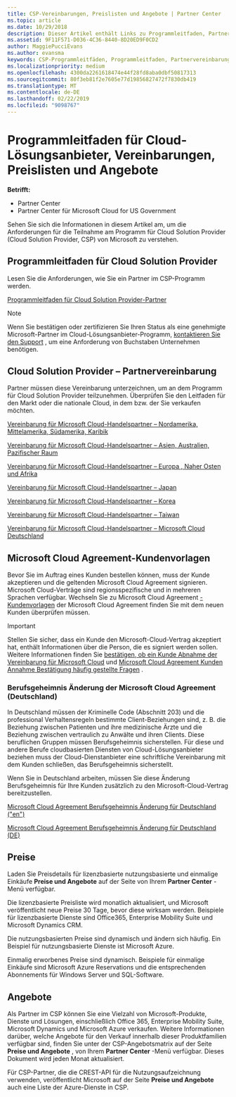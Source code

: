 ```yaml
---
title: CSP-Vereinbarungen, Preislisten und Angebote | Partner Center
ms.topic: article
ms.date: 10/29/2018
description: Dieser Artikel enthält Links zu Programmleitfaden, Partnervereinbarungen, Kundenverträgen, Preislisten und Angeboten für Cloud Solution Provider.
ms.assetid: 9F11F571-D036-4C36-8440-8D20ED9F0CD2
author: MaggiePucciEvans
ms.author: evansma
keywords: CSP-Programmleitfäden, Programmleitfaden, Partnervereinbarungen, Kundenvereinbarung, Preislisten, Angebote
ms.localizationpriority: medium
ms.openlocfilehash: 4300da2261618474e44f28fd8aba0dbf50817313
ms.sourcegitcommit: 80f3eb81f2e7605e77d19856827472f7830db419
ms.translationtype: MT
ms.contentlocale: de-DE
ms.lasthandoff: 02/22/2019
ms.locfileid: "9098767"
---
```

# <a name="cloud-solution-provider-program-guide-agreements-price-lists-and-offers"></a>Programmleitfaden für Cloud-Lösungsanbieter, Vereinbarungen, Preislisten und Angebote

**Betrifft:**

-  Partner Center
-  Partner Center für Microsoft Cloud for US Government


Sehen Sie sich die Informationen in diesem Artikel am, um die Anforderungen für die Teilnahme am Programm für Cloud Solution Provider (Cloud Solution Provider, CSP) von Microsoft zu verstehen. 

## <a name="cloud-solution-provider-program-guide"></a>Programmleitfaden für Cloud Solution Provider

Lesen Sie die Anforderungen, wie Sie ein Partner im CSP-Programm werden.

[Programmleitfaden für Cloud Solution Provider-Partner](https://go.microsoft.com/fwlink/p/?LinkId=617100)

>[!Note]
>Wenn Sie bestätigen oder zertifizieren Sie Ihren Status als eine genehmigte Microsoft-Partner im Cloud-Lösungsanbieter-Programm, [kontaktieren Sie den Support](https://partner.microsoft.com/pcv/servicerequests/create) , um eine Anforderung von Buchstaben Unternehmen benötigen.

## <a name="cloud-solution-provider-partner-agreement"></a>Cloud Solution Provider – Partnervereinbarung

Partner müssen diese Vereinbarung unterzeichnen, um an dem Programm für Cloud Solution Provider teilzunehmen. Überprüfen Sie den Leitfaden für den Markt oder die nationale Cloud, in dem bzw. der Sie verkaufen möchten.

[Vereinbarung für Microsoft Cloud-Handelspartner – Nordamerika, Mittelamerika, Südamerika, Karibik](https://download.microsoft.com/download/2/C/8/2C8CAC17-FCE7-4F51-9556-4D77C7022DF5/MCRA2018_AOC_ENG_Sep2018_CR.pdf)

[Vereinbarung für Microsoft Cloud-Handelspartner – Asien, Australien, Pazifischer Raum](https://download.microsoft.com/download/2/C/8/2C8CAC17-FCE7-4F51-9556-4D77C7022DF5/MCRA2018_APOC_ENG_Mar2019_CR.pdf)

[Vereinbarung für Microsoft Cloud-Handelspartner – Europa , Naher Osten und Afrika](https://download.microsoft.com/download/2/C/8/2C8CAC17-FCE7-4F51-9556-4D77C7022DF5/MCRA2018_EOC_ENG_Sep2018_CR.pdf)

[Vereinbarung für Microsoft Cloud-Handelspartner – Japan](https://download.microsoft.com/download/2/C/8/2C8CAC17-FCE7-4F51-9556-4D77C7022DF5/MCRA2018_JPN_ENG_Sep2018_CR.pdf)

[Vereinbarung für Microsoft Cloud-Handelspartner – Korea](https://download.microsoft.com/download/2/C/8/2C8CAC17-FCE7-4F51-9556-4D77C7022DF5/MCRA2018_KOR_ENG_Sep2018_CR.pdf)

[Vereinbarung für Microsoft Cloud-Handelspartner – Taiwan](https://download.microsoft.com/download/2/C/8/2C8CAC17-FCE7-4F51-9556-4D77C7022DF5/MCRA2018_TAI_ENG_Sep2018_CR.pdf)

[Vereinbarung für Microsoft Cloud-Handelspartner – Microsoft Cloud Deutschland](https://download.microsoft.com/download/2/C/8/2C8CAC17-FCE7-4F51-9556-4D77C7022DF5/MCRA2018_AOC_USGCC_ENG_Feb2019_CR.pdf)

## <a name="microsoft-cloud-agreement-customer-templates"></a>Microsoft Cloud Agreement-Kundenvorlagen

Bevor Sie im Auftrag eines Kunden bestellen können, muss der Kunde akzeptieren und die geltenden Microsoft Cloud Agreement signieren. Microsoft Cloud-Verträge sind regionsspezifische und in mehreren Sprachen verfügbar. Wechseln Sie zu Microsoft Cloud Agreement [-Kundenvorlagen](agreements.md) der Microsoft Cloud Agreement finden Sie mit dem neuen Kunden überprüfen müssen.

>[!IMPORTANT]
>Stellen Sie sicher, dass ein Kunde den Microsoft-Cloud-Vertrag akzeptiert hat, enthält Informationen über die Person, die es signiert werden sollen. Weitere Informationen finden Sie [bestätigen, ob ein Kunde Abnahme der Vereinbarung für Microsoft Cloud](confirm-consent.md) und [Microsoft Cloud Agreement Kunden Annahme Bestätigung häufig gestellte Fragen](confirm-consent-faq.md) .

### <a name="professional-secrecy-amendment-to-the-microsoft-cloud-agreement-germany"></a>Berufsgeheimnis Änderung der Microsoft Cloud Agreement (Deutschland)

In Deutschland müssen der Kriminelle Code (Abschnitt 203) und die professional Verhaltensregeln bestimmte Client-Beziehungen sind, z. B. die Beziehung zwischen Patienten und ihre medizinische Ärzte und die Beziehung zwischen vertraulich zu Anwälte und ihren Clients. Diese beruflichen Gruppen müssen Berufsgeheimnis sicherstellen. Für diese und andere Berufe cloudbasierten Diensten von Cloud-Lösungsanbieter beziehen muss der Cloud-Dienstanbieter eine schriftliche Vereinbarung mit dem Kunden schließen, das Berufsgeheimnis sicherstellt. 

Wenn Sie in Deutschland arbeiten, müssen Sie diese Änderung Berufsgeheimnis für Ihre Kunden zusätzlich zu den Microsoft-Cloud-Vertrag bereitzustellen.

[Microsoft Cloud Agreement Berufsgeheimnis Änderung für Deutschland ("en")](https://go.microsoft.com/fwlink/?linkid=2030827&clcid=0x409)

[Microsoft Cloud Agreement Berufsgeheimnis Änderung für Deutschland (DE)](https://go.microsoft.com/fwlink/?linkid=2030827&clcid=0x407)


## <a name="pricing"></a>Preise


Laden Sie Preisdetails für lizenzbasierte nutzungsbasierte und einmalige Einkäufe **Preise und Angebote** auf der Seite von Ihrem **Partner Center** -Menü verfügbar. 

Die lizenzbasierte Preisliste wird monatlich aktualisiert, und Microsoft veröffentlicht neue Preise 30 Tage, bevor diese wirksam werden. Beispiele für lizenzbasierte Dienste sind Office365, Enterprise Mobility Suite und Microsoft Dynamics CRM. 

Die nutzungsbasierten Preise sind dynamisch und ändern sich häufig. Ein Beispiel für nutzungsbasierte Dienste ist Microsoft Azure.

Einmalig erworbenes Preise sind dynamisch. Beispiele für einmalige Einkäufe sind Microsoft Azure Reservations und die entsprechenden Abonnements für Windows Server und SQL-Software. 


## <a name="offers"></a>Angebote


Als Partner im CSP können Sie eine Vielzahl von Microsoft-Produkte, Dienste und Lösungen, einschließlich Office 365, Enterprise Mobility Suite, Microsoft Dynamics und Microsoft Azure verkaufen. Weitere Informationen darüber, welche Angebote für den Verkauf innerhalb dieser Produktfamilien verfügbar sind, finden Sie unter der CSP-Angebotsmatrix auf der Seite **Preise und Angebote** , von Ihrem **Partner Center** -Menü verfügbar. Dieses Dokument wird jeden Monat aktualisiert.

Für CSP-Partner, die die CREST-API für die Nutzungsaufzeichnung verwenden, veröffentlicht Microsoft auf der Seite **Preise und Angebote** auch eine Liste der Azure-Dienste in CSP.


